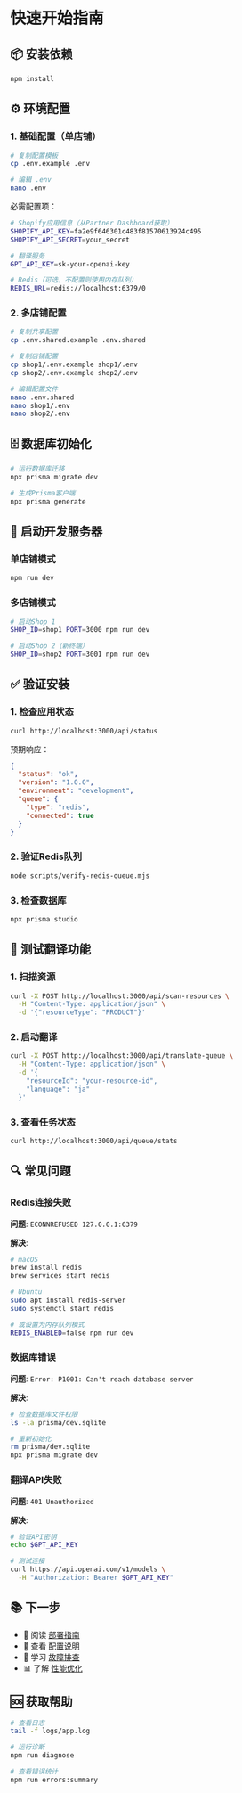 # 快速开始指南

## 📦 安装依赖

```bash
npm install
```

## ⚙️ 环境配置

### 1. 基础配置（单店铺）

```bash
# 复制配置模板
cp .env.example .env

# 编辑 .env
nano .env
```

必需配置项：

```bash
# Shopify应用信息（从Partner Dashboard获取）
SHOPIFY_API_KEY=fa2e9f646301c483f81570613924c495
SHOPIFY_API_SECRET=your_secret

# 翻译服务
GPT_API_KEY=sk-your-openai-key

# Redis（可选，不配置则使用内存队列）
REDIS_URL=redis://localhost:6379/0
```

### 2. 多店铺配置

```bash
# 复制共享配置
cp .env.shared.example .env.shared

# 复制店铺配置
cp shop1/.env.example shop1/.env
cp shop2/.env.example shop2/.env

# 编辑配置文件
nano .env.shared
nano shop1/.env
nano shop2/.env
```

## 🗄️ 数据库初始化

```bash
# 运行数据库迁移
npx prisma migrate dev

# 生成Prisma客户端
npx prisma generate
```

## 🚀 启动开发服务器

### 单店铺模式

```bash
npm run dev
```

### 多店铺模式

```bash
# 启动Shop 1
SHOP_ID=shop1 PORT=3000 npm run dev

# 启动Shop 2（新终端）
SHOP_ID=shop2 PORT=3001 npm run dev
```

## ✅ 验证安装

### 1. 检查应用状态

```bash
curl http://localhost:3000/api/status
```

预期响应：

```json
{
  "status": "ok",
  "version": "1.0.0",
  "environment": "development",
  "queue": {
    "type": "redis",
    "connected": true
  }
}
```

### 2. 验证Redis队列

```bash
node scripts/verify-redis-queue.mjs
```

### 3. 检查数据库

```bash
npx prisma studio
```

## 🧪 测试翻译功能

### 1. 扫描资源

```bash
curl -X POST http://localhost:3000/api/scan-resources \
  -H "Content-Type: application/json" \
  -d '{"resourceType": "PRODUCT"}'
```

### 2. 启动翻译

```bash
curl -X POST http://localhost:3000/api/translate-queue \
  -H "Content-Type: application/json" \
  -d '{
    "resourceId": "your-resource-id",
    "language": "ja"
  }'
```

### 3. 查看任务状态

```bash
curl http://localhost:3000/api/queue/stats
```

## 🔍 常见问题

### Redis连接失败

**问题**: `ECONNREFUSED 127.0.0.1:6379`

**解决**:

```bash
# macOS
brew install redis
brew services start redis

# Ubuntu
sudo apt install redis-server
sudo systemctl start redis

# 或设置为内存队列模式
REDIS_ENABLED=false npm run dev
```

### 数据库错误

**问题**: `Error: P1001: Can't reach database server`

**解决**:

```bash
# 检查数据库文件权限
ls -la prisma/dev.sqlite

# 重新初始化
rm prisma/dev.sqlite
npx prisma migrate dev
```

### 翻译API失败

**问题**: `401 Unauthorized`

**解决**:

```bash
# 验证API密钥
echo $GPT_API_KEY

# 测试连接
curl https://api.openai.com/v1/models \
  -H "Authorization: Bearer $GPT_API_KEY"
```

## 📚 下一步

- 📖 阅读 [部署指南](./deployment-guide.md)
- 🔧 查看 [配置说明](../CLAUDE.md)
- 🐛 学习 [故障排查](./troubleshooting.md)
- 📊 了解 [性能优化](./performance-optimization.md)

## 🆘 获取帮助

```bash
# 查看日志
tail -f logs/app.log

# 运行诊断
npm run diagnose

# 查看错误统计
npm run errors:summary
```
